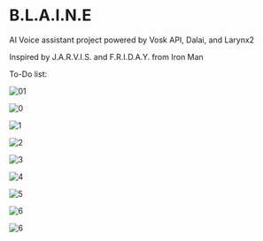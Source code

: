 # B.L.A.I.N.E
AI Voice assistant project powered by Vosk API, Dalai, and Larynx2

Inspired by J.A.R.V.I.S. and F.R.I.D.A.Y. from Iron Man

To-Do list:

![01](https://img.shields.io/badge/Complete%20ToDo%20List-Complete-green)

![0](https://img.shields.io/badge/Rethink%20Name-Incomplete-red)

![1](https://img.shields.io/badge/Deploy%20Vosk-Incomplete-red)

![2](https://img.shields.io/badge/Integrate%20Vosk-Incomplete-red)

![3](https://img.shields.io/badge/Deploy%20Dalai-Incomplete-red)

![4](https://img.shields.io/badge/Integrate%20Dalai-Incomplete-red)

![5](https://img.shields.io/badge/Deploy%20Larynx2-Incomplete-red)

![6](https://img.shields.io/badge/Integrate%20Larynx2-Incomplete-red)

![6](https://img.shields.io/badge/Add%20more%20functionality-Incomplete-red)
